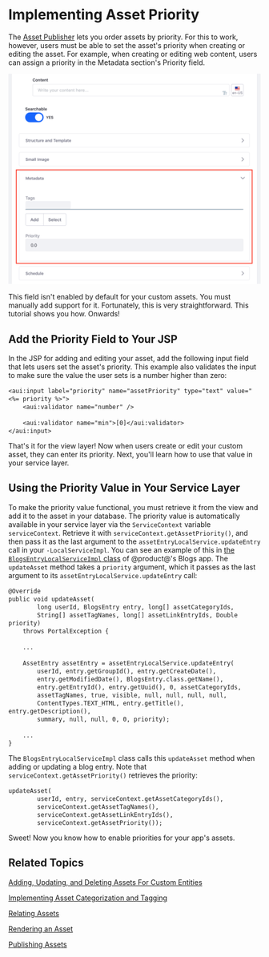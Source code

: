 # Implementing Asset Priority [](id=implementing-asset-priority)

The 
[Asset Publisher](/discover/portal/-/knowledge_base/7-1/publishing-assets) 
lets you order assets by priority. For this to work, 
however, users must be able to set the asset's priority when creating or 
editing the asset. For example, when creating or editing web content, users can 
assign a priority in the Metadata section's Priority field. 

![Figure 1: The Priority field lets users set an asset's priority.](../../images/web-content-categorization.png)

This field isn't enabled by default for your custom assets. You must manually 
add support for it. Fortunately, this is very straightforward. This tutorial 
shows you how. Onwards! 

## Add the Priority Field to Your JSP [](id=add-the-priority-field-to-your-jsp)

In the JSP for adding and editing your asset, add the following input field 
that lets users set the asset's priority. This example also validates the input 
to make sure the value the user sets is a number higher than zero: 

    <aui:input label="priority" name="assetPriority" type="text" value="<%= priority %>">
        <aui:validator name="number" />

        <aui:validator name="min">[0]</aui:validator>
    </aui:input>

That's it for the view layer! Now when users create or edit your custom asset,
they can enter its priority. Next, you'll learn how to use that value in your
service layer. 

## Using the Priority Value in Your Service Layer [](id=using-the-priority-value-in-your-service-layer)

To make the priority value functional, you must retrieve it from the view and
add it to the asset in your database. The priority value is automatically
available in your service layer via the `ServiceContext` variable
`serviceContext`. Retrieve it with `serviceContext.getAssetPriority()`, and then
pass it as the last argument to the `assetEntryLocalService.updateEntry` call in
your `-LocalServiceImpl`. You can see an example of this in 
[the `BlogsEntryLocalServiceImpl` class](https://github.com/liferay/liferay-portal/blob/master/modules/apps/collaboration/blogs/blogs-service/src/main/java/com/liferay/blogs/service/impl/BlogsEntryLocalServiceImpl.java)
of @product@'s Blogs app. The `updateAsset` method takes a `priority` argument,
which it passes as the last argument to its 
`assetEntryLocalService.updateEntry` 
call: 

    @Override
    public void updateAsset(
            long userId, BlogsEntry entry, long[] assetCategoryIds,
            String[] assetTagNames, long[] assetLinkEntryIds, Double priority)
        throws PortalException {

        ...

        AssetEntry assetEntry = assetEntryLocalService.updateEntry(
            userId, entry.getGroupId(), entry.getCreateDate(),
            entry.getModifiedDate(), BlogsEntry.class.getName(),
            entry.getEntryId(), entry.getUuid(), 0, assetCategoryIds,
            assetTagNames, true, visible, null, null, null, null,
            ContentTypes.TEXT_HTML, entry.getTitle(), entry.getDescription(),
            summary, null, null, 0, 0, priority);

        ...
	}

The `BlogsEntryLocalServiceImpl` class calls this `updateAsset` method when 
adding or updating a blog entry. Note that `serviceContext.getAssetPriority()` 
retrieves the priority: 

    updateAsset(
            userId, entry, serviceContext.getAssetCategoryIds(),
            serviceContext.getAssetTagNames(),
            serviceContext.getAssetLinkEntryIds(),
            serviceContext.getAssetPriority());

Sweet! Now you know how to enable priorities for your app's assets. 

## Related Topics [](id=related-topics)

[Adding, Updating, and Deleting Assets For Custom Entities](/develop/tutorials/-/knowledge_base/7-1/adding-updating-and-deleting-assets-for-custom-entities)

[Implementing Asset Categorization and Tagging](/develop/tutorials/-/knowledge_base/7-1/implementing-asset-categorization-and-tagging)

[Relating Assets](/develop/tutorials/-/knowledge_base/7-1/relating-assets)

[Rendering an Asset](/develop/tutorials/-/knowledge_base/7-1/rendering-an-asset)

[Publishing Assets](/discover/portal/-/knowledge_base/7-1/publishing-assets)
